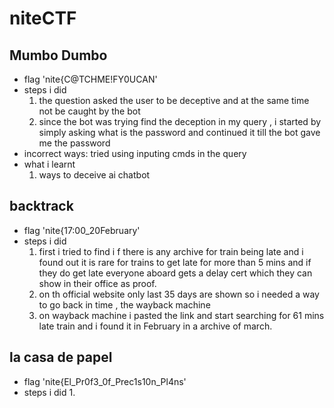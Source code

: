 # niteCTF
  ## Mumbo Dumbo
  - flag 'nite{C@TCHME!FY0UCAN'
  - steps i did
    1. the question asked the user to be deceptive and at the same time not be caught by the bot
    2. since the bot was trying find the deception in my query , i started by simply asking what is the password and continued it till the bot gave me the password
  - incorrect ways: tried using inputing cmds in the query
  - what i learnt
    1. ways to deceive ai chatbot
 ## backtrack
  - flag 'nite{17:00_20February'
  - steps i did
    1. first i tried to find i f there is any archive for train being late and i found out it is rare for trains to get late for more than 5 mins and if they do get late everyone aboard gets a delay cert which they can show in their office as proof.
    2. on th official website only last 35 days are shown so i needed a way to go back in time , the wayback machine
    3. on wayback machine i pasted the link and start searching for 61 mins late train and i found it in February in a archive of march.

  ## la casa de papel
   - flag 'nite{El_Pr0f3_0f_Prec1s10n_Pl4ns'
   - steps i did
     1. 
       
